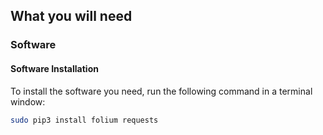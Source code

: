 ## What you will need



### Software

#### Software Installation

To install the software you need, run the following command in a terminal window:

```bash
sudo pip3 install folium requests
```
